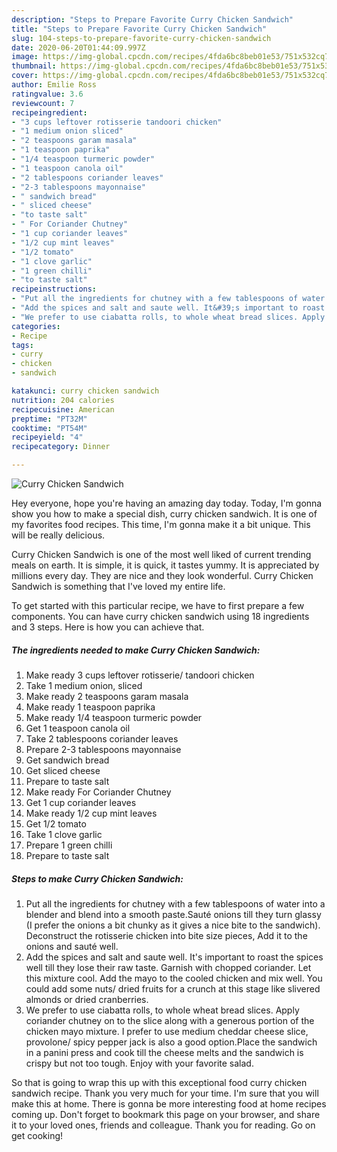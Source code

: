 ```yaml
---
description: "Steps to Prepare Favorite Curry Chicken Sandwich"
title: "Steps to Prepare Favorite Curry Chicken Sandwich"
slug: 104-steps-to-prepare-favorite-curry-chicken-sandwich
date: 2020-06-20T01:44:09.997Z
image: https://img-global.cpcdn.com/recipes/4fda6bc8beb01e53/751x532cq70/curry-chicken-sandwich-recipe-main-photo.jpg
thumbnail: https://img-global.cpcdn.com/recipes/4fda6bc8beb01e53/751x532cq70/curry-chicken-sandwich-recipe-main-photo.jpg
cover: https://img-global.cpcdn.com/recipes/4fda6bc8beb01e53/751x532cq70/curry-chicken-sandwich-recipe-main-photo.jpg
author: Emilie Ross
ratingvalue: 3.6
reviewcount: 7
recipeingredient:
- "3 cups leftover rotisserie tandoori chicken"
- "1 medium onion sliced"
- "2 teaspoons garam masala"
- "1 teaspoon paprika"
- "1/4 teaspoon turmeric powder"
- "1 teaspoon canola oil"
- "2 tablespoons coriander leaves"
- "2-3 tablespoons mayonnaise"
- " sandwich bread"
- " sliced cheese"
- "to taste salt"
- " For Coriander Chutney"
- "1 cup coriander leaves"
- "1/2 cup mint leaves"
- "1/2 tomato"
- "1 clove garlic"
- "1 green chilli"
- "to taste salt"
recipeinstructions:
- "Put all the ingredients for chutney with a few tablespoons of water into a blender and blend into a smooth paste.Sauté onions till they turn glassy (I prefer the onions a bit chunky as it gives a nice bite to the sandwich). Deconstruct the rotisserie chicken into bite size pieces, Add it to the onions and sauté well."
- "Add the spices and salt and saute well. It&#39;s important to roast the spices well till they lose their raw taste. Garnish with chopped coriander. Let this mixture cool. Add the mayo to the cooled chicken and mix well. You could add some nuts/ dried fruits for a crunch at this stage like slivered almonds or dried cranberries."
- "We prefer to use ciabatta rolls, to whole wheat bread slices. Apply coriander chutney on to the slice along with a generous portion of the chicken mayo mixture. I prefer to use medium cheddar cheese slice, provolone/ spicy pepper jack is also a good option.Place the sandwich in a panini press and cook till the cheese melts and the sandwich is crispy but not too tough. Enjoy with your favorite salad."
categories:
- Recipe
tags:
- curry
- chicken
- sandwich

katakunci: curry chicken sandwich 
nutrition: 204 calories
recipecuisine: American
preptime: "PT32M"
cooktime: "PT54M"
recipeyield: "4"
recipecategory: Dinner

---
```



![Curry Chicken Sandwich](https://img-global.cpcdn.com/recipes/4fda6bc8beb01e53/751x532cq70/curry-chicken-sandwich-recipe-main-photo.jpg)

Hey everyone, hope you're having an amazing day today. Today, I'm gonna show you how to make a special dish, curry chicken sandwich. It is one of my favorites food recipes. This time, I'm gonna make it a bit unique. This will be really delicious.

Curry Chicken Sandwich is one of the most well liked of current trending meals on earth. It is simple, it is quick, it tastes yummy. It is appreciated by millions every day. They are nice and they look wonderful. Curry Chicken Sandwich is something that I've loved my entire life.




To get started with this particular recipe, we have to first prepare a few components. You can have curry chicken sandwich using 18 ingredients and 3 steps. Here is how you can achieve that.

<!--inarticleads1-->

##### The ingredients needed to make Curry Chicken Sandwich:

1. Make ready 3 cups leftover rotisserie/ tandoori chicken
1. Take 1 medium onion, sliced
1. Make ready 2 teaspoons garam masala
1. Make ready 1 teaspoon paprika
1. Make ready 1/4 teaspoon turmeric powder
1. Get 1 teaspoon canola oil
1. Take 2 tablespoons coriander leaves
1. Prepare 2-3 tablespoons mayonnaise
1. Get  sandwich bread
1. Get  sliced cheese
1. Prepare to taste salt
1. Make ready  For Coriander Chutney
1. Get 1 cup coriander leaves
1. Make ready 1/2 cup mint leaves
1. Get 1/2 tomato
1. Take 1 clove garlic
1. Prepare 1 green chilli
1. Prepare to taste salt




<!--inarticleads2-->

##### Steps to make Curry Chicken Sandwich:

1. Put all the ingredients for chutney with a few tablespoons of water into a blender and blend into a smooth paste.Sauté onions till they turn glassy (I prefer the onions a bit chunky as it gives a nice bite to the sandwich). Deconstruct the rotisserie chicken into bite size pieces, Add it to the onions and sauté well.
1. Add the spices and salt and saute well. It&#39;s important to roast the spices well till they lose their raw taste. Garnish with chopped coriander. Let this mixture cool. Add the mayo to the cooled chicken and mix well. You could add some nuts/ dried fruits for a crunch at this stage like slivered almonds or dried cranberries.
1. We prefer to use ciabatta rolls, to whole wheat bread slices. Apply coriander chutney on to the slice along with a generous portion of the chicken mayo mixture. I prefer to use medium cheddar cheese slice, provolone/ spicy pepper jack is also a good option.Place the sandwich in a panini press and cook till the cheese melts and the sandwich is crispy but not too tough. Enjoy with your favorite salad.




So that is going to wrap this up with this exceptional food curry chicken sandwich recipe. Thank you very much for your time. I'm sure that you will make this at home. There is gonna be more interesting food at home recipes coming up. Don't forget to bookmark this page on your browser, and share it to your loved ones, friends and colleague. Thank you for reading. Go on get cooking!

